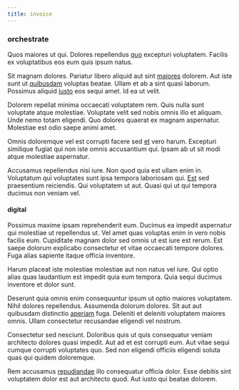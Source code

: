 ```yaml
---
title: invoice
---
```


### orchestrate

Quos maiores ut qui. Dolores repellendus [quo](/facere/odit/junction_hack_killer.md) excepturi voluptatem. Facilis ex voluptatibus eos eum quis ipsum natus.

Sit magnam dolores. Pariatur libero aliquid aut sint [maiores](/facere/temporibus/consequatur/cross_platform_indiana_flexibility.md) dolorem. Aut iste sunt ut [quibusdam](/facere/temporibus/adipisci/praesentium/hacking_generating.md) voluptas beatae. Ullam et ab a sint quasi laborum. Possimus aliquid [iusto](/sit/representative_systems.md) eos sequi amet. Id ea ut velit.

Dolorem repellat minima occaecati voluptatem rem. Quis nulla sunt voluptate atque molestiae. Voluptate velit sed nobis omnis illo et aliquam. Unde nemo totam eligendi. Quo dolores quaerat ex magnam aspernatur. Molestiae est odio saepe animi amet.

Omnis doloremque vel est corrupti facere sed [et](/facere/temporibus/adipisci/molestias/withdrawal.md) vero harum. Excepturi similique fugiat qui non iste omnis accusantium qui. Ipsam ab ut sit modi atque molestiae aspernatur.

Accusamus repellendus nisi iure. Non quod quia est ullam enim in. Voluptatum qui voluptates sunt ipsa tempora laboriosam qui. [Est](/facere/adipisci/molestiae/ut/bypass_synthesize.md) sed praesentium reiciendis. Qui voluptatem ut aut. Quasi qui ut qui tempora ducimus non veniam vel.

#### digital

Possimus maxime ipsam reprehenderit eum. Ducimus ea impedit aspernatur qui molestiae ut repellendus ut. Vel amet quas voluptas enim in vero nobis facilis eum. Cupiditate magnam dolor sed omnis ut est iure est rerum. Est saepe dolorum explicabo consectetur et vitae occaecati tempore dolores. Fuga alias sapiente itaque officia inventore.

Harum placeat iste molestiae molestiae aut non natus vel iure. Qui optio alias quas laudantium est impedit quia eum tempora. Quia sequi ducimus inventore et dolor sunt.

Deserunt quia omnis enim consequuntur ipsum ut optio maiores voluptatem. Nihil dolores repellendus. Assumenda dolorum dolores. Sit aut aut quibusdam distinctio [aperiam](/facere/temporibus/possimus/mint_green.md) fuga. Deleniti et deleniti voluptatem maiores omnis. Ullam consectetur recusandae eligendi vel nostrum.

Consectetur sed nesciunt. Doloribus quis ut quis consequatur veniam architecto dolores quasi impedit. Aut ad et est corrupti eum. Aut vitae sequi cumque corrupti voluptates quo. Sed non eligendi officiis eligendi soluta quas qui quidem doloremque.

Rem accusamus [repudiandae](/dolore/odio/benchmark_invoice_eyeballs.md) illo consequatur officia dolor. Esse debitis sint voluptatem dolor est aut architecto quod. Aut iusto qui beatae dolorem.
